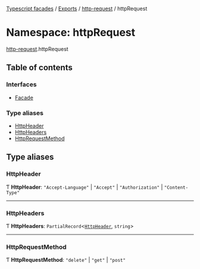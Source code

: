 [Typescript facades](../index.md) / [Exports](../modules.md) / [http-request](http_request.md) / httpRequest

# Namespace: httpRequest

[http-request](http_request.md).httpRequest

## Table of contents

### Interfaces

- [Facade](../interfaces/http_request.httpRequest.Facade.md)

### Type aliases

- [HttpHeader](http_request.httpRequest.md#httpheader)
- [HttpHeaders](http_request.httpRequest.md#httpheaders)
- [HttpRequestMethod](http_request.httpRequest.md#httprequestmethod)

## Type aliases

### HttpHeader

Ƭ **HttpHeader**: ``"Accept-Language"`` \| ``"Accept"`` \| ``"Authorization"`` \| ``"Content-Type"``

___

### HttpHeaders

Ƭ **HttpHeaders**: `PartialRecord`<[`HttpHeader`](http_request.httpRequest.md#httpheader), `string`\>

___

### HttpRequestMethod

Ƭ **HttpRequestMethod**: ``"delete"`` \| ``"get"`` \| ``"post"``
